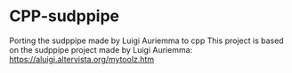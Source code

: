 # CPP-sudppipe
Porting the sudppipe made by Luigi Auriemma to cpp
This project is based on the sudppipe project made by Luigi Auriemma: https://aluigi.altervista.org/mytoolz.htm
